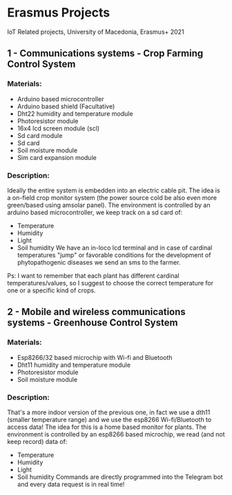 # Erasmus Projects
 IoT Related projects, University of Macedonia, Erasmus+ 2021

## 1 - Communications systems - Crop Farming Control System

### Materials:
* Arduino based microcontroller
* Arduino based shield (Facultative)
* Dht22 humidity and temperature module
* Photoresistor module
* 16x4 lcd screen module (scl)
* Sd card module
* Sd card
* Soil moisture module
* Sim card expansion module

### Description:
Ideally the entire system is embedden into an electric cable pit.
The idea is a on-field crop monitor system (the power source cold be also even more green/based using amsolar panel).
The environment is controlled by an arduino based microcontroller, we keep track on a sd card of:
* Temperature
* Humidity
* Light
* Soil humidity
We have an in-loco lcd terminal and in case of cardinal temperatures "jump" or favorable conditions for the development of phytopathogenic diseases we send an sms to the farmer.

Ps: I want to remember that each plant has different cardinal temperatures/values, so I suggest to choose the correct temperature for one or a specific kind of crops.

## 2 - Mobile and wireless communications systems - Greenhouse Control System

### Materials:
* Esp8266/32 based microchip with Wi-fi and Bluetooth
* Dht11 humidity and temperature module
* Photoresistor module
* Soil moisture module

### Description:
That's a more indoor version of the previous one, in fact we use a dth11 (smaller temperature range) and we use the esp8266 Wi-fi/Bluetooth to access data!
The idea for this is a home based monitor for plants.
The environment is controlled by an esp8266 based microchip, we read (and not keep record) data of:
* Temperature
* Humidity
* Light
* Soil humidity
Commands are directly programmed into the Telegram bot and every data request is in real time!
